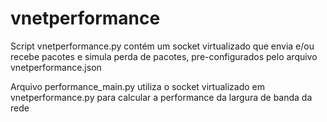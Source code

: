 # vnetperformance

Script vnetperformance.py contém um socket virtualizado que envia e/ou recebe pacotes e simula perda de pacotes, pre-configurados pelo arquivo vnetperformance.json

Arquivo performance_main.py utiliza o socket virtualizado em vnetperformance.py para calcular a performance da largura de banda da rede
